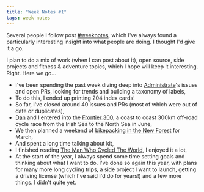 ```yaml
---
title: "Week Notes #1"
tags: week-notes
---
```


Several people I follow post [#weeknotes][], which I've always found a
particularly interesting insight into what people are doing. I thought I'd
give it a go.

I plan to do a mix of work (when I can post about it), open source,
side projects and fitness & adventure topics, which I hope will keep it
interesting. Right. Here we go…

* I've been spending the past week diving deep into [Administrate][]'s issues
  and open PRs, looking for trends and building a taxonomy of labels,
* To do this, I ended up printing 204 index cards!
* So far, I've closed around 40 issues and PRs (most of which were out of date
  or duplicates),
* [Dan][] and I entered into the [Frontier 300][], a coast to coast 300km
  off-road cycle race from the Irish Sea to the North Sea in June,
* We then planned a weekend of [bikepacking in the New Forest][bikepacking]
  for March,
* And spent a long time talking about kit,
* I finished reading [The Man Who Cycled The World][], I enjoyed it a lot,
* At the start of the year, I always spend some time setting goals and thinking
  about what I want to do. I've done so again this year, with plans for many
  more long cycling trips, a side project I want to launch, getting a driving
  license (which I've said I'd do for years!) and a few more things. I didn't
  quite yet.

[#weeknotes]: https://weeknot.es
[Administrate]: https://github.com/thoughtbot/administrate
[Dan]: https://danielgroves.net
[Frontier 300]: https://frontier300.cc
[bikepacking]: https://bikepacking.com/routes/new-forest-gravel-taster-uk/
[The Man Who Cycled The World]: https://www.amazon.co.uk/Man-Who-Cycled-World/dp/0552158445/ref=as_li_ss_tl?ie=UTF8&linkCode=ll1&tag=nisbl-21&linkId=3b3439af35541f97937ccb2bd347c10f&language=en_GB
